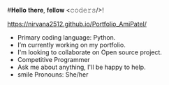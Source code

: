 
#𝐇𝐞𝐥𝐥𝐨 𝐭𝐡𝐞𝐫𝐞, 𝐟𝐞𝐥𝐥𝐨𝐰 <𝚌𝚘𝚍𝚎𝚛𝚜/>!


https://nirvana2512.github.io/Portfolio_AmiPatel/

* Primary coding language: Python.
* I’m currently working on my portfolio.
* I'm looking to collaborate on Open source project.
* Competitive Programmer
* Ask me about anything, I'll be happy to help.
* smile Pronouns: She/her






